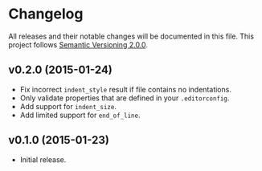 # Changelog

All releases and their notable changes will be documented in this file. This project follows [Semantic Versioning 2.0.0](http://semver.org).

## v0.2.0 (2015-01-24)

- Fix incorrect `indent_style` result if file contains no indentations.
- Only validate properties that are defined in your `.editorconfig`.
- Add support for `indent_size`.
- Add limited support for `end_of_line`.

## v0.1.0 (2015-01-23)

- Initial release.
